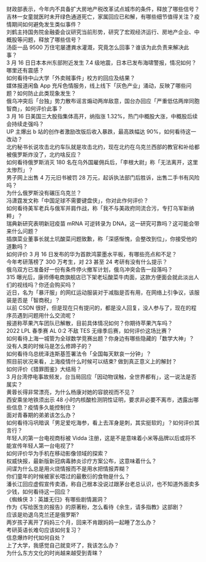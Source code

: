 财政部表示，今年内不具备扩大房地产税改革试点城市的条件，释放了哪些信号？  
吉林一女童就医时未开绿色通道死亡，家属回应已和解，有哪些细节值得关注？疫情期间如何避免发生类似事件？  
刘鹤主持国务院金融委会议研究当前形势，研究了宏观经济运行、房地产企业、中概股等问题，释放了哪些信号？  
汤臣一品 9500 万住宅屡遭粪水灌溉，究竟怎么回事？谁该为此负责来解决此事？  
3 月 16 日日本本州东部附近发生 7.4 级地震，日本已发布海啸警报，情况如何？哪里还有震感？  
如何看待中山大学「外卖贼事件」校方的回应及结果？  
媒体报道闲鱼 App 充斥色情服务，线上线下「灰色产业」涌动，反映了哪些问题？如何防止此类现象发生？  
俄乌冲突后「台独」势力散布谣言煽动两岸敌意，国台办回应「严重低估两岸同胞智商」，如何评价此事？  
3 月 16 日美国三大股指集体高开，纳指涨 1.32%，热门中概股大涨，中概股后续会持续走强吗？  
UP 主爆出 b 站的创作者激励改版后收入暴跌，最高跌幅达 90%，如何看待这一改动？  
北约秘书长说攻击北约车队就是攻击北约，现在北约在乌克兰西部的教官和补给都被俄罗斯炸没了，北约啥反应？  
如何看待俄罗斯消灭 180 名在乌外国雇佣兵后，「李根大尉」称「无法离开，这里太惨烈」？  
男子网上出售 4 万元旧书被罚 28 万元，起诉执法部门后胜诉，出售二手书有风险吗？  
为什么俄罗斯没有碾压乌克兰？  
冯潇霆发文称「中国足球不需要键盘侠」，你对此作何评价？  
如何看待美军老兵与俄军并肩作战，称「我不与美政府同流合污，专打乌军新纳粹」？  
瑞典新研究表明新冠疫苗 mRNA 可逆转录为 DNA，这一研究可靠吗？这可能会带来什么问题？  
插旗菜业董事长就土坑酸菜问题致歉，称「深感惭愧，会整改到位」，你接受他的道歉吗？  
如何评价 3 月 16 日发布的华为首款鸿蒙墨水平板，有哪些亮点和不足？  
今年考研落榜了 300 万考生，对 23 甚至 24 考研有没有什么提示？  
俄乌双方已准备好一份有条件停火撤军计划，俄乌冲突会告一段落吗？  
315 曝光后，康师傅电商旗舰店已下架老坛酸菜牛肉面，这款方便面会就此淡出人们的视线吗？你还会购买吗？  
近日，名为「暴汗服」的网红运动服装对于减脂是否有用，在网络上引争议，该服装是否是「智商税」？  
以前 CSDN 很好，但是现在只有提问的，都是没人回复，没人参与了，现在的程序员遇到问题用什么交流呢？  
报道称苹果汽车团队已解散，目前具体情况如何？你期待苹果汽车吗？  
2022 LPL 春季赛 AL 0:2 不敌 TES 无缘季后赛，如何评价这场比赛？  
如何看待上海一城管为全球数学竞赛出题？你身边有哪些隐藏的「数学大神」？  
没有人类的时候马是怎么修蹄子的？  
如何看待乌总统泽连斯基签署法令「全国每天默哀一分钟」？  
照目前状况来看，上海疫情什么时候可以结束? 做到真正意义上的解封？  
如何评价《猎罪图鉴》大结局？  
3 月台湾停电事故频发，台当局回应「因动物误触，全世界都有」，这一说法是否属实？  
黄蓉长得非常漂亮，为什么杨康对她的容貌视而不见？  
西安乘坐地铁须出示 48 小时内核酸检测阴性证明，要求非必要不离市，透露出哪些信息？疫情多久能控制住？  
面对青春期的弟弟该怎么办？  
如何看待冯巩暗讽「男足爱吃海参，看上去浑身是刺，其实挺软的」？如何评价其言行？  
年轻人的第一台电视商标被 Vidda 注册，这是不是意味着小米等品牌以后或将不能宣传年轻人第一台电视了?  
如何评价华为手机在移动影像领域的探索？  
权威快报，最新版新冠病毒肺炎诊疗方案公布，这意味着什么？  
间谍为什么总是用火烧情报而不是用水把情报弄糊？  
你们童年的时候被家长喂过的最敷衍的食物是什么？  
潘长江回应虚假宣传卖酒，称自己根本没说过跟茅台老总认识，也不知道外面卖多少钱，如何看待这一回应？  
《蜘蛛侠 3：英雄无归》有哪些剧情漏洞？  
作为《写给医生的报告》的原著粉，怎么看待《余生，请多指教》这部剧？  
应该是劝退乌克兰还是俄罗斯?  
两岁孩子离开了妈妈三个月，回来不肯跟妈妈一起睡了怎么办？  
考研英语长难句应该如何复习？  
信息爆炸时代如何自处？  
上了大学，我感觉自己就变坏了，我该怎么办？  
为什么东方文化的时尚越来越受到青睐？  
